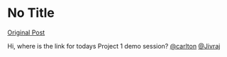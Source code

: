 # No Title

[Original Post](https://discourse.onlinedegree.iitm.ac.in/t/164277/114)

<p>Hi, where is the link for todays Project 1 demo session? <a class="mention" href="/u/carlton">@carlton</a> <a class="mention" href="/u/jivraj">@Jivraj</a></p>